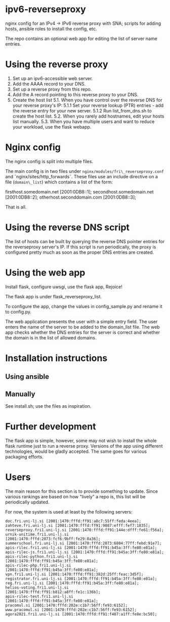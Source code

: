 # ipv6-reverseproxy

nginx config for an IPv4 -> IPv6 reverse proxy with SNA; scripts for adding hosts, ansible roles to install the config, etc.

The repo contains an optional web app for editing the list of server name entries.

# Using the reverse proxy

1. Set up an ipv6-accessible web server.
2. Add the AAAA record to your DNS.
3. Set up a reverse proxy from this repo.
4. Add the A record pointing to this reverse proxy to your DNS.
5. Create the host list
  5.1. When you have control over the reverse DNS for your reverse proxy's IP:
    5.1.1 Set your reverse lookup (PTR) entries - add the reverse entry for your new server.
    5.1.2 Run list\_from\_dns.sh to create the host list.
  5.2. When you rarely add hostnames, edit your hosts list manually.
  5.3. When you have multiple users and want to reduce your workload, use the flask webapp.

# Nginx config

The nginx config is split into multiple files.

The main config is in two files under `nginx/modules/fri\_reverseproxy.conf` and ˇnginx/sites/http\_forwardsˇ. These files use an include directive on a file (`domain\_list`) which contains a list of the form:

  firsthost.somedomain.net [2001:0DB8::1];
  secondhost.somedomain.net [2001:0DB8::2];
  otherhost.seconddomain.com [2001:0DB8::3];

That is all.

# Using the reverse DNS script

The list of hosts can be built by querying the reverse DNS pointer entries for the reverseproxy server's IP. If this script is run periodically, the proxy is configured pretty much as soon as the proper DNS entries are created.

# Using the web app

Install flask, configure uwsgi, use the flask app, Rejoice!

The flask app is under flask\_reverseproxy\_list.

To configure the app, change the values in config\_sample.py and rename it to config.py.

The web application presents the user with a simple entry field. The user enters the name of the server to be added to the domain\_list file. The web app checks whether the DNS entries for the server is correct and whether the domain is in the list of allowed domains.

# Installation instructions

## Using ansible



## Manually

See install.sh; use the files as inspiration.

# Further development

The flask app is simple, however, some may not wish to install the whole flask runtime just to run a reverse proxy.
Versions of the app using different technologies, would be gladly accepted. The same goes for various packaging efforts.

# Users

The main reason for this section is to provide something to update. Since various rankings are based on how "lively" a repo is, this list will be periodically updated. 

For now, the system is used at least by the following servers:

    doc.fri.uni-lj.si [2001:1470:fffd:ff91:a8c7:55ff:feda:4eea];
    zahteve.fri.uni-lj.si [2001:1470:fffd:ff91:9087:efff:fef7:1835];
    reverseproxy.fri1.uni-lj.si [2001:1470:fffd:ff91:144e:dfff:fe61:f56a];
    urnik-unitime.fri1.uni-lj.si [2001:1470:fffd:2073:fcf6:9bff:fe29:8a36];
    summerschool.fri.uni-lj.si [2001:1470:fffd:2073:6804:77ff:febd:91e7];
    apis-rilec.fri1.uni-lj.si [2001:1470:fffd:ff91:b45a:3ff:fe80:e81a];
    apis-rilec-js.fri1.uni-lj.si [2001:1470:fffd:ff91:b45a:3ff:fe80:e81a];
    apis-rilec-python.fri1.uni-lj.si [2001:1470:fffd:ff91:b45a:3ff:fe80:e81a];
    apis-rilec-php.fri1.uni-lj.si [2001:1470:fffd:ff91:b45a:3ff:fe80:e81a];
    vpn.fri1.uni-lj.si [2001:1470:fffd:ff91:382d:25ff:feac:3d5f];
    registrator.fri.uni-lj.si [2001:1470:fffd:ff91:b45a:3ff:fe80:e81a];
    reg.fri.uni-lj.si [2001:1470:fffd:ff91:b45a:3ff:fe80:e81a];
    helios-voting.fri1.uni-lj.si [2001:1470:fffd:ff91:b812:a8ff:fe1c:136b];
    apis-rilec-test.fri1.uni-lj.si [2001:1470:fffd:ff91:b45a:3ff:fe80:e81a];
    pracomul.si [2001:1470:fffd:202e:c1b7:56ff:fe93:6152];
    www.pracomul.si [2001:1470:fffd:202e:c1b7:56ff:fe93:6152];
    agora2021.fri1.uni-lj.si [2001:1470:fffd:ff91:f407:a1ff:fe8e:bc50];

